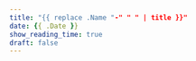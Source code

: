 ```yaml
---
title: "{{ replace .Name "-" " " | title }}"
date: {{ .Date }}
show_reading_time: true
draft: false
---
```


